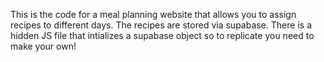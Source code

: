This is the code for a meal planning website that allows you to assign recipes to different days. The recipes are stored via supabase. There is a hidden JS file that intializes a supabase object so to replicate you need to make your own!
